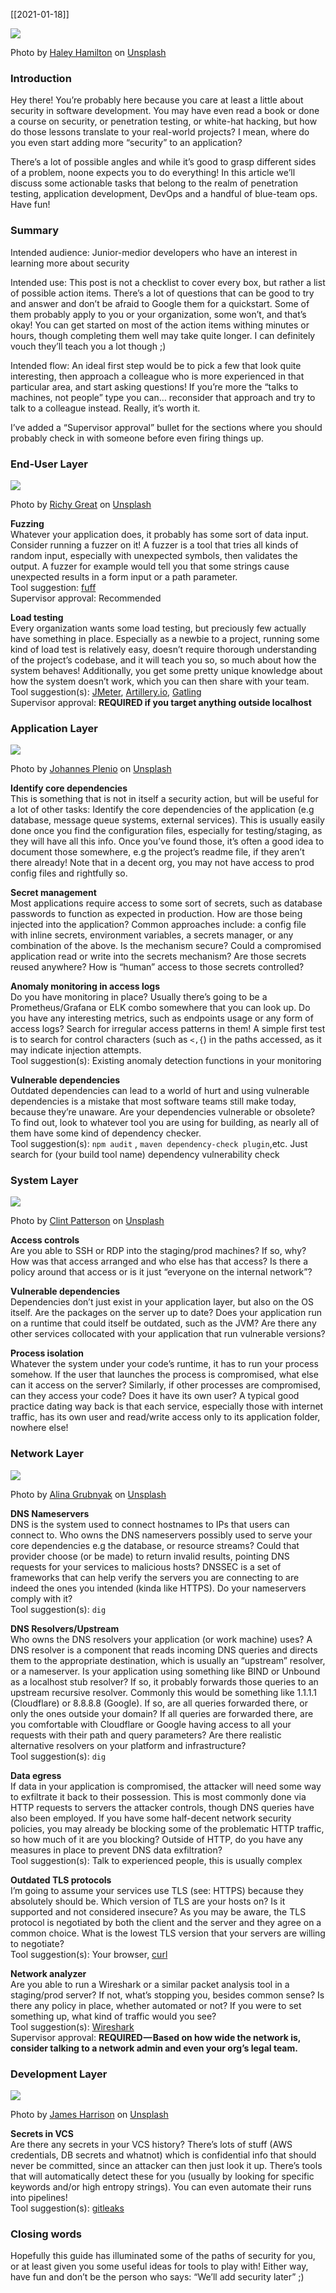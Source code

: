[[2021-01-18]]

![](https://cdn-images-1.medium.com/max/800/0*nfF-HHwOaDlpW8QU)

Photo by [Haley Hamilton](https://unsplash.com/@haleywayphotography?utm_source=medium&utm_medium=referral) on [Unsplash](https://unsplash.com?utm_source=medium&utm_medium=referral)

### Introduction

Hey there! You’re probably here because you care at least a little about security in software development. You may have even read a book or done a course on security, or penetration testing, or white-hat hacking, but how do those lessons translate to your real-world projects? I mean, where do you even start adding more “security” to an application?

There’s a lot of possible angles and while it’s good to grasp different sides of a problem, noone expects you to do everything! In this article we’ll discuss some actionable tasks that belong to the realm of penetration testing, application development, DevOps and a handful of blue-team ops. Have fun!

### Summary

Intended audience: Junior-medior developers who have an interest in learning more about security

Intended use: This post is not a checklist to cover every box, but rather a list of possible action items. There’s a lot of questions that can be good to try and answer and don’t be afraid to Google them for a quickstart. Some of them probably apply to you or your organization, some won’t, and that’s okay! You can get started on most of the action items withing minutes or hours, though completing them well may take quite longer. I can definitely vouch they’ll teach you a lot though ;)

Intended flow: An ideal first step would be to pick a few that look quite interesting, then approach a colleague who is more experienced in that particular area, and start asking questions! If you’re more the “talks to machines, not people” type you can… reconsider that approach and try to talk to a colleague instead. Really, it’s worth it.

I’ve added a “Supervisor approval” bullet for the sections where you should probably check in with someone before even firing things up.

### End-User Layer

![](https://cdn-images-1.medium.com/max/800/0*4SnMKM-FbEQw1Ll3)

Photo by [Richy Great](https://unsplash.com/@richygreat?utm_source=medium&utm_medium=referral) on [Unsplash](https://unsplash.com?utm_source=medium&utm_medium=referral)

**Fuzzing**  
Whatever your application does, it probably has some sort of data input. Consider running a fuzzer on it! A fuzzer is a tool that tries all kinds of random input, especially with unexpected symbols, then validates the output. A fuzzer for example would tell you that some strings cause unexpected results in a form input or a path parameter.  
Tool suggestion: [fuff](https://github.com/ffuf/ffuf)  
Supervisor approval: Recommended

**Load testing**  
Every organization wants some load testing, but preciously few actually have something in place. Especially as a newbie to a project, running some kind of load test is relatively easy, doesn’t require thorough understanding of the project’s codebase, and it will teach you so, so much about how the system behaves! Additionally, you get some pretty unique knowledge about how the system doesn’t work, which you can then share with your team.  
Tool suggestion(s): [JMeter](https://github.com/apache/jmeter), [Artillery.io](https://artillery.io/), [Gatling](https://gatling.io/)  
Supervisor approval: **REQUIRED if you target anything outside localhost**

### Application Layer

![](https://cdn-images-1.medium.com/max/800/0*O4smfR_0aIq5UTY8)

Photo by [Johannes Plenio](https://unsplash.com/@jplenio?utm_source=medium&utm_medium=referral) on [Unsplash](https://unsplash.com?utm_source=medium&utm_medium=referral)

**Identify core dependencies**  
This is something that is not in itself a security action, but will be useful for a lot of other tasks: Identify the core dependencies of the application (e.g database, message queue systems, external services). This is usually easily done once you find the configuration files, especially for testing/staging, as they will have all this info. Once you’ve found those, it’s often a good idea to document those somewhere, e.g the project’s readme file, if they aren’t there already! Note that in a decent org, you may not have access to prod config files and rightfully so.

**Secret management**  
Most applications require access to some sort of secrets, such as database passwords to function as expected in production. How are those being injected into the application? Common approaches include: a config file with inline secrets, environment variables, a secrets manager, or any combination of the above. Is the mechanism secure? Could a compromised application read or write into the secrets mechanism? Are those secrets reused anywhere? How is “human” access to those secrets controlled?

**Anomaly monitoring in access logs**  
Do you have monitoring in place? Usually there’s going to be a Prometheus/Grafana or ELK combo somewhere that you can look up. Do you have any interesting metrics, such as endpoints usage or any form of access logs? Search for irregular access patterns in them! A simple first test is to search for control characters (such as `<,{`) in the paths accessed, as it may indicate injection attempts.  
Tool suggestion(s): Existing anomaly detection functions in your monitoring

**Vulnerable dependencies**  
Outdated dependencies can lead to a world of hurt and using vulnerable dependencies is a mistake that most software teams still make today, because they’re unaware. Are your dependencies vulnerable or obsolete? To find out, look to whatever tool you are using for building, as nearly all of them have some kind of dependency checker.  
Tool suggestion(s): `npm audit` , `maven dependency-check plugin`,etc. Just search for (your build tool name) dependency vulnerability check

### System Layer

![](https://cdn-images-1.medium.com/max/800/0*G9Rq3L2Bcvco_ELN)

Photo by [Clint Patterson](https://unsplash.com/@cbpsc1?utm_source=medium&utm_medium=referral) on [Unsplash](https://unsplash.com?utm_source=medium&utm_medium=referral)

**Access controls**  
Are you able to SSH or RDP into the staging/prod machines? If so, why? How was that access arranged and who else has that access? Is there a policy around that access or is it just “everyone on the internal network”?

**Vulnerable dependencies**  
Dependencies don’t just exist in your application layer, but also on the OS itself. Are the packages on the server up to date? Does your application run on a runtime that could itself be outdated, such as the JVM? Are there any other services collocated with your application that run vulnerable versions?

**Process isolation**  
Whatever the system under your code’s runtime, it has to run your process somehow. If the user that launches the process is compromised, what else can it access on the server? Similarly, if other processes are compromised, can they access your code? Does it have its own user? A typical good practice dating way back is that each service, especially those with internet traffic, has its own user and read/write access only to its application folder, nowhere else!

### Network Layer

![](https://cdn-images-1.medium.com/max/800/0*bXfjYN5JztaZomIP)

Photo by [Alina Grubnyak](https://unsplash.com/@alinnnaaaa?utm_source=medium&utm_medium=referral) on [Unsplash](https://unsplash.com?utm_source=medium&utm_medium=referral)

**DNS Nameservers**  
DNS is the system used to connect hostnames to IPs that users can connect to. Who owns the DNS nameservers possibly used to serve your core dependencies e.g the database, or resource streams? Could that provider choose (or be made) to return invalid results, pointing DNS requests for your services to malicious hosts? DNSSEC is a set of frameworks that can help verify the servers you are connecting to are indeed the ones you intended (kinda like HTTPS). Do your nameservers comply with it?   
Tool suggestion(s): `dig`

**DNS Resolvers/Upstream**  
Who owns the DNS resolvers your application (or work machine) uses? A DNS resolver is a component that reads incoming DNS queries and directs them to the appropriate destination, which is usually an “upstream” resolver, or a nameserver. Is your application using something like BIND or Unbound as a localhost stub resolver? If so, it probably forwards those queries to an upstream recursive resolver. Commonly this would be something like 1.1.1.1 (Cloudflare) or 8.8.8.8 (Google). If so, are all queries forwarded there, or only the ones outside your domain? If all queries are forwarded there, are you comfortable with Cloudflare or Google having access to all your requests with their path and query parameters? Are there realistic alternative resolvers on your platform and infrastructure?  
Tool suggestion(s): `dig`

**Data egress**  
If data in your application is compromised, the attacker will need some way to exfiltrate it back to their possession. This is most commonly done via HTTP requests to servers the attacker controls, though DNS queries have also been employed. If you have some half-decent network security policies, you may already be blocking some of the problematic HTTP traffic, so how much of it are you blocking? Outside of HTTP, do you have any measures in place to prevent DNS data exfiltration?  
Tool suggestion(s): Talk to experienced people, this is usually complex

**Outdated TLS protocols**  
I’m going to assume your services use TLS (see: HTTPS) because they absolutely should be. Which version of TLS are your hosts on? Is it supported and not considered insecure? As you may be aware, the TLS protocol is negotiated by both the client and the server and they agree on a common choice. What is the lowest TLS version that your servers are willing to negotiate?  
Tool suggestion(s): Your browser, [curl](https://github.com/curl/curl)

**Network analyzer**  
Are you able to run a Wireshark or a similar packet analysis tool in a staging/prod server? If not, what’s stopping you, besides common sense? Is there any policy in place, whether automated or not? If you were to set something up, what kind of traffic would you see?  
Tool suggestion(s): [Wireshark](https://gitlab.com/wireshark/wireshark)  
Supervisor approval: **REQUIRED — Based on how wide the network is, consider talking to a network admin and even your org’s legal team.**

### Development Layer

![](https://cdn-images-1.medium.com/max/800/0*4lw84HE8vWiqKvT8)

Photo by [James Harrison](https://unsplash.com/@jstrippa?utm_source=medium&utm_medium=referral) on [Unsplash](https://unsplash.com?utm_source=medium&utm_medium=referral)

**Secrets in VCS**  
Are there any secrets in your VCS history? There’s lots of stuff (AWS credentials, DB secrets and whatnot) which is confidential info that should never be committed, since an attacker can then just look it up. There’s tools that will automatically detect these for you (usually by looking for specific keywords and/or high entropy strings). You can even automate their runs into pipelines!  
Tool suggestion(s): [gitleaks](https://github.com/zricethezav/gitleaks)

### Closing words

Hopefully this guide has illuminated some of the paths of security for you, or at least given you some useful ideas for tools to play with! Either way, have fun and don’t be the person who says: “We’ll add security later” ;)